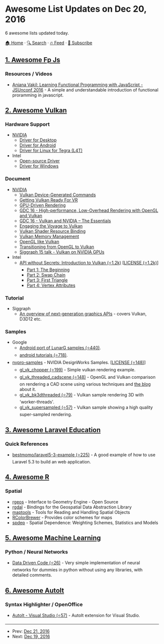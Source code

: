 # Awesome List Updates on Dec 20, 2016

6 awesome lists updated today.

[🏠 Home](/README.md) · [🔍 Search](https://test.trackawesomelist.com/search/) · [🔥 Feed](https://test.trackawesomelist.com/feed.xml) · [📮 Subscribe](https://trackawesomelist.us17.list-manage.com/subscribe?u=d2f0117aa829c83a63ec63c2f&id=36a103854c)



## [1. Awesome Fp Js](/content/stoeffel/awesome-fp-js/README.md)

### Resources / Videos

*   [Anjana Vakil: Learning Functional Programming with JavaScript - JSUnconf 2016](https://www.youtube.com/watch?v=e-5obm1G_FY) - A simple and understandable introduction of functional proramming in javascript.

## [2. Awesome Vulkan](/content/vinjn/awesome-vulkan/README.md)

### Hardware Support

*   [NVIDIA](https://developer.nvidia.com/Vulkan)
    *   [Driver for Desktop](https://developer.nvidia.com/vulkan-driver)
    *   [Driver for Android](https://developer.nvidia.com/vulkan-android)
    *   [Driver for Linux for Tegra (L4T)](https://developer.nvidia.com/embedded/vulkan)
*   Intel
    *   [Open-source Driver](https://01.org/linuxgraphics/blogs/jekstrand/2016/open-source-vulkan-drivers-intel-hardware/)
    *   [Driver for Windows](https://software.intel.com/en-us/blogs/2016/03/14/new-intel-vulkan-beta-1540204404-graphics-driver-for-windows-78110-1540)

### Document

*   [NVIDIA](https://developer.nvidia.com/taxonomy/term/586)
    *   [Vulkan Device-Generated Commands](https://developer.nvidia.com/device-generated-commands-vulkan)
    *   [Getting Vulkan Ready For VR](https://developer.nvidia.com/getting-vulkan-ready-vr)
    *   [GPU-Driven Rendering](http://on-demand.gputechconf.com/gtc/2016/presentation/s6138-christoph-kubisch-pierre-boudier-gpu-driven-rendering.pdf)
    *   [GDC 16 - High-performance, Low-Overhead Rendering with OpenGL and Vulkan](http://developer.download.nvidia.com/gameworks/events/GDC2016/mschott_lbishop_gl_vulkan.pdf)
    *   [GDC 16 - Vulkan and NVIDIA – The Essentials](http://developer.download.nvidia.com/gameworks/events/GDC2016/Vulkan_Essentials_GDC16_tlorach.pdf)
    *   [Engaging the Voyage to Vulkan](https://developer.nvidia.com/engaging-voyage-vulkan)
    *   [Vulkan Shader Resource Binding](https://developer.nvidia.com/vulkan-shader-resource-binding)
    *   [Vulkan Memory Management](https://developer.nvidia.com/vulkan-memory-management)
    *   [OpenGL like Vulkan](https://developer.nvidia.com/opengl-vulkan)
    *   [Transitioning from OpenGL to Vulkan](https://developer.nvidia.com/transitioning-opengl-vulkan)
    *   [Siggraph 15 talk - Vulkan on NVIDIA GPUs](http://on-demand.gputechconf.com/siggraph/2015/presentation/SIG1501-Piers-Daniell.pdf)
*   Intel
    *   [API without Secrets: Introduction to Vulkan (⭐1.2k)](https://github.com/GameTechDev/IntroductionToVulkan) \[[LICENSE (⭐1.2k)](https://github.com/GameTechDev/IntroductionToVulkan/blob/master/license.txt)]
        *   [Part 1: The Beginning](https://software.intel.com/en-us/api-without-secrets-introduction-to-vulkan-part-1)
        *   [Part 2: Swap Chain](https://software.intel.com/en-us/api-without-secrets-introduction-to-vulkan-part-2)
        *   [Part 3: First Triangle](https://software.intel.com/en-us/api-without-secrets-introduction-to-vulkan-part-3)
        *   [Part 4: Vertex Attributes](https://software.intel.com/en-us/articles/api-without-secrets-introduction-to-vulkan-part-4)

### Tutorial

*   Siggraph
    *   [An overview of next-generation graphics APIs](http://nextgenapis.realtimerendering.com/) - covers Vulkan, D3D12 etc.

### Samples

*   Google
    *   [Android port of LunarG samples (⭐440)](https://github.com/googlesamples/vulkan-basic-samples).
    *   [android tutorials (⭐718)](https://github.com/googlesamples/android-vulkan-tutorials).
*   [nvpro-samples](https://github.com/nvpro-samples) - NVIDIA DesignWorks Samples. \[[LICENSE (⭐148)](https://github.com/nvpro-samples/gl_vk_threaded_cadscene/blob/master/LICENSE)]
    *   [gl\_vk\_chopper (⭐199)](https://github.com/nvpro-samples/gl_vk_chopper) - Simple vulkan rendering example.
    *   [gl\_vk\_threaded\_cadscene (⭐148)](https://github.com/nvpro-samples/gl_vk_threaded_cadscene) - OpenGL and Vulkan comparison on rendering a CAD scene using various techniques and [the blog](https://developer.nvidia.com/vulkan-opengl-threaded-cad-scene-sample) about it.
    *   [gl\_vk\_bk3dthreaded (⭐79)](https://github.com/nvpro-samples/gl_vk_bk3dthreaded) - Vulkan sample rendering 3D with 'worker-threads'.
    *   [gl\_vk\_supersampled (⭐57)](https://github.com/nvpro-samples/gl_vk_supersampled) - Vulkan sample showing a high quality super-sampled rendering.

## [3. Awesome Laravel Education](/content/fukuball/Awesome-Laravel-Education/README.md)

### Quick References

*   [bestmomo/laravel5-3-example (⭐225)](https://github.com/bestmomo/laravel5-3-example) - A good example of how to use Laravel 5.3 to build an web application.

## [4. Awesome R](/content/qinwf/awesome-R/README.md)

### Spatial

*   [rgeos](https://cran.r-project.org/web/packages/rgeos/index.html) - Interface to Geometry Engine - Open Source
*   [rgdal](https://cran.r-project.org/web/packages/rgdal/index.html) - Bindings for the Geospatial Data Abstraction Library
*   [maptools](https://cran.r-project.org/web/packages/maptools/index.html) - Tools for Reading and Handling Spatial Objects
*   [RColorBrewer](https://cran.r-project.org/web/packages/RColorBrewer/index.html) - Provides color schemes for maps
*   [spdep](https://cran.r-project.org/web/packages/spdep/index.html) - Spatial Dependence: Weighting Schemes, Statistics and Models

## [5. Awesome Machine Learning](/content/josephmisiti/awesome-machine-learning/README.md)

### Python / Neural Networks

*   [Data Driven Code (⭐26)](https://github.com/atmb4u/data-driven-code) - Very simple implementation of neural networks for dummies in python without using any libraries, with detailed comments.

## [6. Awesome AutoIt](/content/J2TEAM/awesome-AutoIt/README.md)

### Syntax Highlighter / OpenOffice

*   [AutoIt - Visual Studio (⭐57)](https://github.com/loganch/AutoIt-VSCode) - AutoIt extension for Visual Studio.

---

- Prev: [Dec 21, 2016](/content/2016/12/21/README.md)
- Next: [Dec 19, 2016](/content/2016/12/19/README.md)